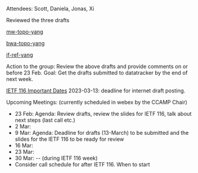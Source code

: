 Attendees: Scott, Daniela, Jonas, Xi

Reviewed the three drafts

[mw-topo-yang](https://github.com/ietf-ccamp-wg/draft-ietf-ccamp-mw-topo-yang)

[bwa-topo-yang](https://github.com/ietf-ccamp-wg/draft-ietf-ccamp-bwa-topo-yang)

[if-ref-yang](https://github.com/ietf-ccamp-wg/draft-ietf-ccamp-if-ref-topo-yang)

Action to the group:  Review the above drafts and provide comments on or before 23 Feb.
Goal: Get the drafts submitted to datatracker by the end of next week.

[IETF 116 Important Dates](https://datatracker.ietf.org/meeting/116/important-dates/)
2023-03-13: deadline for internet draft posting.

Upcoming Meetings: (currently scheduled in webex by the CCAMP Chair)
- 23 Feb: Agenda: Review drafts, review the slides for IETF 116, talk about next steps (last call etc.)
- 2 Mar:
- 9 Mar: Agenda:  Deadline for drafts (13-March) to be submitted and the slides for the IETF 116 to be ready for review
- 16 Mar:
- 23 Mar:
- 30 Mar: -- (during IETF 116 week)
- Consider call schedule for after IETF 116.  When to start
